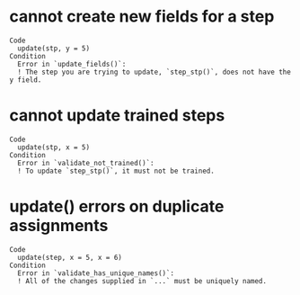 # cannot create new fields for a step

    Code
      update(stp, y = 5)
    Condition
      Error in `update_fields()`:
      ! The step you are trying to update, `step_stp()`, does not have the y field.

# cannot update trained steps

    Code
      update(stp, x = 5)
    Condition
      Error in `validate_not_trained()`:
      ! To update `step_stp()`, it must not be trained.

# update() errors on duplicate assignments

    Code
      update(step, x = 5, x = 6)
    Condition
      Error in `validate_has_unique_names()`:
      ! All of the changes supplied in `...` must be uniquely named.

